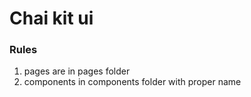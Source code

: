 # Chai kit ui 

### Rules 
1. pages are in pages folder
2. components in components folder with proper name

